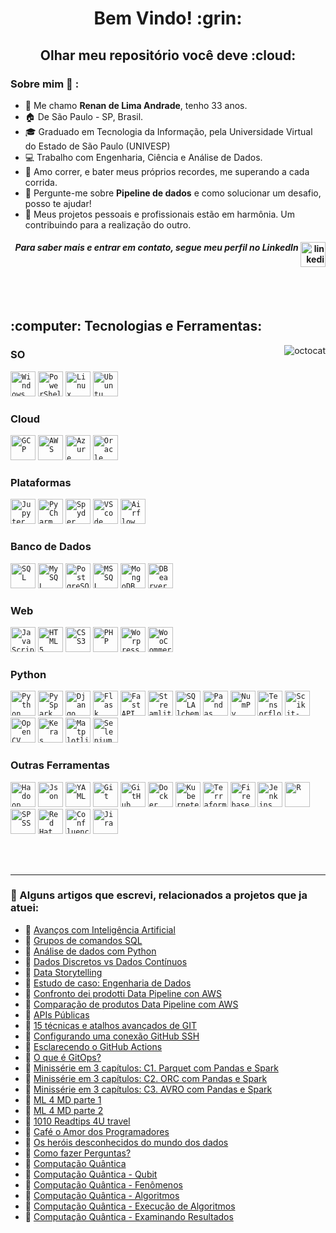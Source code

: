 <div dsplay="inline-block">

 
 <h1 align="center">Bem Vindo! :grin:</h1>
<h2 align="center">Olhar meu repositório você deve :cloud:</h2>

### Sobre mim :seedling: : 
 - :wave: Me chamo **Renan de Lima Andrade**, tenho 33 anos.
 - :house:  De São Paulo - SP, Brasil.
 - :mortar_board: Graduado em Tecnologia da Informação, pela Universidade Virtual do Estado de São Paulo (UNIVESP)
 - :computer: Trabalho com Engenharia, Ciência e Análise de Dados.
 - :runner: Amo correr, e bater meus próprios recordes, me superando a cada corrida.
 - :speech_balloon: Pergunte-me sobre **Pipeline de dados** e como solucionar um desafio, posso te ajudar!
 - :rocket: Meus projetos pessoais e profissionais estão em harmônia. Um contribuindo para a realização do outro.

<h4 align="right"><i>Para saber mais e entrar em contato, segue meu perfil no LinkedIn</i>
  <a href="https://www.linkedin.com/in/limarenanandrade"> 
    <img width="40px" src="https://cdn.jsdelivr.net/gh/devicons/devicon@latest/icons/linkedin/linkedin-original.svg" alt="linkedin" style="vertical-align:top;">
  </a>          
</div>
</h4>

<br>
<br>

<h2 align="left">:computer: Tecnologias e Ferramentas:</h2> 
<img align="right" src="https://i.ibb.co/QH2hbwy/octocat.png" alt="octocat" border="0">

### SO
<code><img width="40px" src="https://cdn.jsdelivr.net/gh/devicons/devicon@latest/icons/windows11/windows11-original.svg" title="Windows 11"/></code>
<code><img width="40px" src="https://cdn.jsdelivr.net/gh/devicons/devicon@latest/icons/powershell/powershell-original.svg" title="PowerShell"/></code>
<code><img width="40px" src="https://cdn.jsdelivr.net/gh/devicons/devicon@latest/icons/linux/linux-original.svg" title="Linux"/></code>
<code><img width="40px" src="https://cdn.jsdelivr.net/gh/devicons/devicon@latest/icons/ubuntu/ubuntu-original.svg" title="Ubuntu"/></code>

### Cloud
<code><img width="40px" src="https://cdn.jsdelivr.net/gh/devicons/devicon@latest/icons/googlecloud/googlecloud-original.svg" title="GCP"/></code>
<code><img width="40px" src="https://cdn.jsdelivr.net/gh/devicons/devicon@latest/icons/amazonwebservices/amazonwebservices-original-wordmark.svg" title="AWS"/></code>
<code><img width="40px" src="https://cdn.jsdelivr.net/gh/devicons/devicon@latest/icons/azure/azure-original.svg" title="Azure"/></code>
<code><img width="40px" src="https://cdn.jsdelivr.net/gh/devicons/devicon@latest/icons/oracle/oracle-original.svg" title="Oracle"/></code>

### Plataformas
<code><img width="40px" src="https://cdn.jsdelivr.net/gh/devicons/devicon@latest/icons/jupyter/jupyter-original-wordmark.svg" title="Jupyter"/></code>
<code><img width="40px" src="https://cdn.jsdelivr.net/gh/devicons/devicon@latest/icons/pycharm/pycharm-original.svg" title="PyCharm"/></code>
<code><img width="40px" src="https://cdn.jsdelivr.net/gh/devicons/devicon@latest/icons/spyder/spyder-original.svg" title="Spyder"/></code>
<code><img width="40px" src="https://cdn.jsdelivr.net/gh/devicons/devicon@latest/icons/vscode/vscode-original.svg" title="VScode"/></code>
<code><img width="40px" src="https://cdn.jsdelivr.net/gh/devicons/devicon@latest/icons/apacheairflow/apacheairflow-original.svg" title="Airflow"/></code>
          
### Banco de Dados
<code><img width="40px" src="https://cdn.jsdelivr.net/gh/devicons/devicon@latest/icons/sqldeveloper/sqldeveloper-original.svg" title="SQL"/></code>
<code><img width="40px" src="https://cdn.jsdelivr.net/gh/devicons/devicon@latest/icons/mysql/mysql-original.svg" title="MySQL"/></code>
<code><img width="40px" src="https://cdn.jsdelivr.net/gh/devicons/devicon@latest/icons/postgresql/postgresql-original.svg" title="PostgreSQL"/></code>
<code><img width="40px" src="https://cdn.jsdelivr.net/gh/devicons/devicon@latest/icons/microsoftsqlserver/microsoftsqlserver-original.svg" title="MSSQL Server"/></code>
<code><img width="40px" src="https://cdn.jsdelivr.net/gh/devicons/devicon@latest/icons/mongodb/mongodb-original.svg" title="MongoDB"/></code>
<code><img width="40px" src="https://cdn.jsdelivr.net/gh/devicons/devicon@latest/icons/dbeaver/dbeaver-original.svg" title="DBearver"/></code>

### Web
<code><img width="40px" src="https://cdn.jsdelivr.net/gh/devicons/devicon@latest/icons/javascript/javascript-original.svg" title="JavaScript"/></code>
<code><img width="40px" src="https://cdn.jsdelivr.net/gh/devicons/devicon@latest/icons/html5/html5-original.svg" title="HTML5"/></code>
<code><img width="40px" src="https://cdn.jsdelivr.net/gh/devicons/devicon@latest/icons/css3/css3-original.svg" title="CSS3"/></code>
<code><img width="40px" src="https://cdn.jsdelivr.net/gh/devicons/devicon@latest/icons/php/php-original.svg" title="PHP"/></code>
<code><img width="40px" src="https://cdn.jsdelivr.net/gh/devicons/devicon@latest/icons/wordpress/wordpress-original.svg" title="Worpress"/></code>
<code><img width="40px" src="https://cdn.jsdelivr.net/gh/devicons/devicon@latest/icons/woocommerce/woocommerce-original.svg" title="WooCommerce"/></code>

### Python
<code><img width="40px" src="https://cdn.jsdelivr.net/gh/devicons/devicon@latest/icons/python/python-original.svg" title="Python"/></code>
<code><img width="40px" src="https://cdn.jsdelivr.net/gh/devicons/devicon@latest/icons/apachespark/apachespark-original.svg" title="PySpark"/></code>
<code><img width="40px" src="https://cdn.jsdelivr.net/gh/devicons/devicon@latest/icons/django/django-plain.svg" title="Django"/></code>
<code><img width="40px" src="https://cdn.jsdelivr.net/gh/devicons/devicon@latest/icons/flask/flask-original.svg" title="Flask"/></code>
<code><img width="40px" src="https://cdn.jsdelivr.net/gh/devicons/devicon@latest/icons/fastapi/fastapi-original.svg" title="FastAPI"/></code>
<code><img width="40px" src="https://cdn.jsdelivr.net/gh/devicons/devicon@latest/icons/streamlit/streamlit-original.svg" title="Streamlit"/></code>	
<code><img width="40px" src="https://cdn.jsdelivr.net/gh/devicons/devicon@latest/icons/sqlalchemy/sqlalchemy-original.svg" title="SQLAlchemy"/></code>
<code><img width="40px" src="https://cdn.jsdelivr.net/gh/devicons/devicon@latest/icons/pandas/pandas-original.svg" title="Pandas"/></code>
<code><img width="40px" src="https://cdn.jsdelivr.net/gh/devicons/devicon@latest/icons/numpy/numpy-original.svg" title="NumPy"/></code>
<code><img width="40px" src="https://cdn.jsdelivr.net/gh/devicons/devicon@latest/icons/tensorflow/tensorflow-original.svg" title="Tensorflow"/></code>
<code><img width="40px" src="https://cdn.jsdelivr.net/gh/devicons/devicon@latest/icons/scikitlearn/scikitlearn-original.svg" title="Scikit-learn"/></code>
<code><img width="40px" src="https://cdn.jsdelivr.net/gh/devicons/devicon@latest/icons/opencv/opencv-original.svg" title="OpenCV"/></code>
<code><img width="40px" src="https://cdn.jsdelivr.net/gh/devicons/devicon@latest/icons/keras/keras-original.svg" title="Keras"/></code>
<code><img width="40px" src="https://cdn.jsdelivr.net/gh/devicons/devicon@latest/icons/matplotlib/matplotlib-original.svg" title="Matplotlib"/></code>
<code><img width="40px" src="https://cdn.jsdelivr.net/gh/devicons/devicon@latest/icons/selenium/selenium-original.svg" title="Selenium"/></code>
                
### Outras Ferramentas         
<code><img width="40px" src="https://cdn.jsdelivr.net/gh/devicons/devicon@latest/icons/hadoop/hadoop-original.svg" title="Hadoop"/></code>
<code><img width="40px" src="https://cdn.jsdelivr.net/gh/devicons/devicon@latest/icons/json/json-original.svg" title="Json"/></code>
<code><img width="40px" src="https://cdn.jsdelivr.net/gh/devicons/devicon@latest/icons/yaml/yaml-original.svg" title="YAML"/></code>
<code><img width="40px" src="https://cdn.jsdelivr.net/gh/devicons/devicon@latest/icons/git/git-original.svg" title="Git"/></code>
<code><img width="40px" src="https://cdn.jsdelivr.net/gh/devicons/devicon@latest/icons/github/github-original.svg" title="GitHub"/></code>
<code><img width="40px" src="https://cdn.jsdelivr.net/gh/devicons/devicon@latest/icons/docker/docker-original.svg" title="Docker"/></code>
<code><img width="40px" src="https://cdn.jsdelivr.net/gh/devicons/devicon@latest/icons/kubernetes/kubernetes-original.svg" title="Kubernetes"/></code>
<code><img width="40px" src="https://cdn.jsdelivr.net/gh/devicons/devicon@latest/icons/terraform/terraform-original.svg" title="Terraform"/></code>
<code><img width="40px" src="https://cdn.jsdelivr.net/gh/devicons/devicon@latest/icons/firebase/firebase-original.svg" title="Firebase"/></code>
<code><img width="40px" src="https://cdn.jsdelivr.net/gh/devicons/devicon@latest/icons/jenkins/jenkins-original.svg" title="Jenkins"/></code>
<code><img width="40px" src="https://cdn.jsdelivr.net/gh/devicons/devicon@latest/icons/r/r-original.svg" title="R"/></code>
<code><img width="40px" src="https://cdn.jsdelivr.net/gh/devicons/devicon@latest/icons/spss/spss-original.svg" title="SPSS"/></code>
<code><img width="40px" src="https://cdn.jsdelivr.net/gh/devicons/devicon@latest/icons/redhat/redhat-original.svg" title="Red Hat"/></code>
<code><img width="40px" src="https://cdn.jsdelivr.net/gh/devicons/devicon@latest/icons/confluence/confluence-original.svg" title="Confluence"/></code>
<code><img width="40px" src="https://cdn.jsdelivr.net/gh/devicons/devicon@latest/icons/jira/jira-original.svg" title="Jira"/></code>


</br>
</br>

<hr>

### :newspaper: Alguns artigos que escrevi, relacionados a projetos que ja atuei:
- :pencil: [Avanços com Inteligência Artificial](https://www.linkedin.com/pulse/avan%25C3%25A7os-com-intelig%25C3%25AAncia-artificial-renan-lima-andrade/?trackingId=jKjAX92tQjuZVedGWgfwaA%3D%3D)
- :pencil: [Grupos de comandos SQL](https://www.linkedin.com/pulse/grupos-de-comandos-sql-renan-lima-andrade-tqgcf/?trackingId=jKjAX92tQjuZVedGWgfwaA%3D%3D)
- :pencil: [Análise de dados com Python](https://www.linkedin.com/pulse/analise-de-dados-com-python-renan-lima-andrade-ijjwf/?trackingId=jKjAX92tQjuZVedGWgfwaA%3D%3D)
- :pencil: [Dados Discretos vs Dados Contínuos](https://www.linkedin.com/pulse/dados-discretos-vs-cont%25C3%25ADnuos-renan-lima-andrade-xn5of/?trackingId=uQ7PS2O4QtSrZ623kbEB4Q%3D%3D)
- :pencil: [Data Storytelling](https://www.linkedin.com/pulse/data-storytelling-renan-lima-andrade-zxtcf/?trackingId=uQ7PS2O4QtSrZ623kbEB4Q%3D%3D)
- :pencil: [Estudo de caso: Engenharia de Dados](https://www.linkedin.com/pulse/estudo-de-caso-engenharia-dados-renan-lima-andrade-hk3rf/?trackingId=jKjAX92tQjuZVedGWgfwaA%3D%3D)
- :pencil: [Confronto dei prodotti Data Pipeline con AWS](https://www.linkedin.com/pulse/confronto-dei-prodotti-data-pipeline-con-aws-renan-lima-andrade-lib7f/?trackingId=uQ7PS2O4QtSrZ623kbEB4Q%3D%3D)
- :pencil: [Comparação de produtos Data Pipeline com AWS](https://www.linkedin.com/pulse/compara%25C3%25A7%25C3%25A3o-de-produtos-data-pipeline-com-aws-renan-lima-andrade-dvjzf/?trackingId=uQ7PS2O4QtSrZ623kbEB4Q%3D%3D)
- :pencil: [APIs Públicas](https://www.linkedin.com/pulse/apis-p%25C3%25BAblicas-renan-lima-andrade-77spe/?trackingId=uQ7PS2O4QtSrZ623kbEB4Q%3D%3D)
- :pencil: [15 técnicas e atalhos avançados de GIT](https://www.linkedin.com/pulse/15-t%25C3%25A9cnicas-e-atalhos-avan%25C3%25A7ados-de-git-renan-lima-andrade-xo3gf/?trackingId=uQ7PS2O4QtSrZ623kbEB4Q%3D%3D)
- :pencil: [Configurando uma conexão GitHub SSH](https://www.linkedin.com/pulse/configurando-uma-conex%25C3%25A3o-github-ssh-renan-lima-andrade-xuvwf/?trackingId=uQ7PS2O4QtSrZ623kbEB4Q%3D%3D)
- :pencil: [Esclarecendo o GitHub Actions](https://www.linkedin.com/pulse/esclarecendo-o-github-actions-renan-lima-andrade-iytcf/?trackingId=uQ7PS2O4QtSrZ623kbEB4Q%3D%3D)
- :pencil: [O que é GitOps?](https://www.linkedin.com/pulse/o-que-%25C3%25A9-gitops-renan-lima-andrade-i92lf/?trackingId=uQ7PS2O4QtSrZ623kbEB4Q%3D%3D)
- :pencil: [Minissérie em 3 capítulos: C1. Parquet com Pandas e Spark](https://www.linkedin.com/pulse/miniss%25C3%25A9rie-em-3-cap%25C3%25ADtulos-c1-parquet-com-pandas-e-renan-lima-andrade/?trackingId=jKjAX92tQjuZVedGWgfwaA%3D%3D)
- :pencil: [Minissérie em 3 capítulos: C2. ORC com Pandas e Spark](https://www.linkedin.com/pulse/miniss%25C3%25A9rie-em-3-cap%25C3%25ADtulos-c2-orc-com-pandas-e-spark-renan-lima-ryvef/?trackingId=jKjAX92tQjuZVedGWgfwaA%3D%3D)
- :pencil: [Minissérie em 3 capítulos: C3. AVRO com Pandas e Spark](https://www.linkedin.com/pulse/miniss%25C3%25A9rie-em-3-cap%25C3%25ADtulos-c3-avro-com-pandas-e-spark-lima-andrade-z5hvf/?trackingId=jKjAX92tQjuZVedGWgfwaA%3D%3D)
- :pencil: [ML 4 MD parte 1](https://www.linkedin.com/pulse/ml-4-md-parte-1-renan-lima-andrade-d1asf/?trackingId=uQ7PS2O4QtSrZ623kbEB4Q%3D%3D)
- :pencil: [ML 4 MD parte 2](https://www.linkedin.com/pulse/ml-4-md-parte-2-renan-lima-andrade-3v1bf/?trackingId=uQ7PS2O4QtSrZ623kbEB4Q%3D%3D)
- :pencil: [1010 Readtips 4U travel](https://www.linkedin.com/pulse/1010-readtips-4u-travel-renan-lima-andrade-6r6df/?trackingId=jKjAX92tQjuZVedGWgfwaA%3D%3D)
- :pencil: [Café o Amor dos Programadores](https://www.linkedin.com/pulse/caf%25C3%25A9-o-amor-dos-programadores-renan-lima-andrade-uaj3f/?trackingId=uQ7PS2O4QtSrZ623kbEB4Q%3D%3D)
- :pencil: [Os heróis desconhecidos do mundo dos dados](https://www.linkedin.com/pulse/os-her%25C3%25B3is-desconhecidos-do-mundo-dos-dados-renan-lima-andrade-o9qnf/?trackingId=uQ7PS2O4QtSrZ623kbEB4Q%3D%3D)
- :pencil: [Como fazer Perguntas?](https://www.linkedin.com/pulse/como-fazer-perguntas-renan-lima-andrade-slzxf/?trackingId=uQ7PS2O4QtSrZ623kbEB4Q%3D%3D)
- :pencil: [Computação Quântica](https://www.linkedin.com/pulse/computa%25C3%25A7%25C3%25A3o-qu%25C3%25A2ntica-renan-lima-andrade-ydayf/?trackingId=uQ7PS2O4QtSrZ623kbEB4Q%3D%3D)
- :pencil: [Computação Quântica - Qubit](https://www.linkedin.com/pulse/computa%25C3%25A7%25C3%25A3o-qu%25C3%25A2ntica-qubit-renan-lima-andrade-snluf/?trackingId=uQ7PS2O4QtSrZ623kbEB4Q%3D%3D)
- :pencil: [Computação Quântica - Fenômenos](https://www.linkedin.com/pulse/computa%25C3%25A7%25C3%25A3o-qu%25C3%25A2ntica-fen%25C3%25B4menos-renan-lima-andrade-4k9xf/?trackingId=uQ7PS2O4QtSrZ623kbEB4Q%3D%3D)
- :pencil: [Computação Quântica - Algoritmos](https://www.linkedin.com/pulse/computa%25C3%25A7%25C3%25A3o-qu%25C3%25A2ntica-algoritmos-renan-lima-andrade-h9hzf/?trackingId=uQ7PS2O4QtSrZ623kbEB4Q%3D%3D)
- :pencil: [Computação Quântica - Execução de Algoritmos](https://www.linkedin.com/pulse/computa%25C3%25A7%25C3%25A3o-qu%25C3%25A2ntica-execu%25C3%25A7%25C3%25A3o-de-algoritmos-renan-lima-andrade-yc5af/?trackingId=uQ7PS2O4QtSrZ623kbEB4Q%3D%3D)
- :pencil: [Computação Quântica - Examinando Resultados](https://www.linkedin.com/pulse/computa%25C3%25A7%25C3%25A3o-qu%25C3%25A2ntica-examinando-resultados-renan-lima-andrade-tyemf/?trackingId=uQ7PS2O4QtSrZ623kbEB4Q%3D%3D)                       
